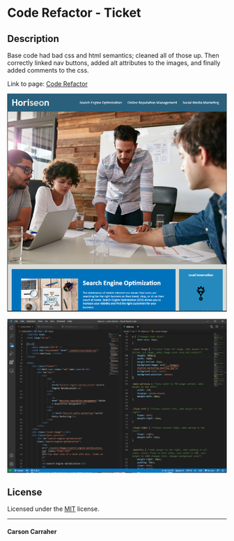 # Code Refactor - Ticket

## Description 

Base code had bad css and html semantics; cleaned all of those up.  Then correctly linked nav buttons, added alt attributes to the images, and finally added comments to the css.

Link to page: [Code Refactor](https://carson133.github.io/code-refactor/)

<p align="center">
  <img alt="Horiseon Page" src="https://raw.githubusercontent.com/Carson133/code-refactor/main/assets/images/horiseon.PNG">
</p>

<p align="center">
  <img alt="Code for code-refactor" src="https://raw.githubusercontent.com/Carson133/code-refactor/main/assets/images/vs_code.PNG">
</p>

## License

Licensed under the [MIT](LICENSE.txt) license.

---

#### Carson Carraher
